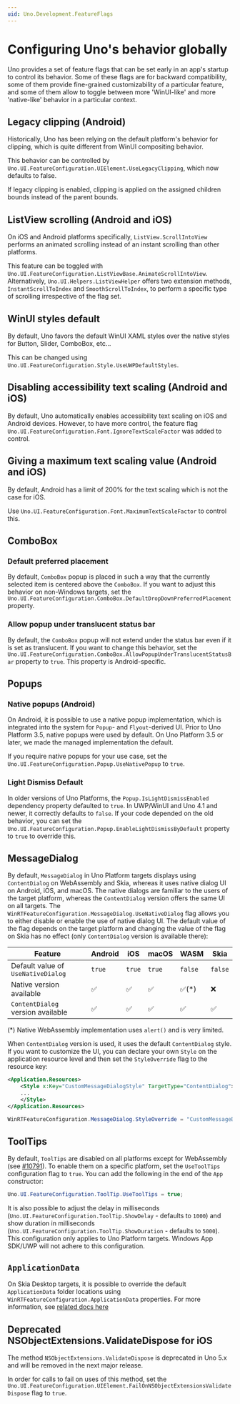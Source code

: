 ```yaml
---
uid: Uno.Development.FeatureFlags
---
```


# Configuring Uno's behavior globally

Uno provides a set of feature flags that can be set early in an app's startup to control its behavior. Some of these flags are for backward compatibility, some of them provide fine-grained customizability of a particular feature, and some of them allow to toggle between more 'WinUI-like' and more 'native-like' behavior in a particular context.

## Legacy clipping (Android)

Historically, Uno has been relying on the default platform's behavior for clipping, which is quite different from WinUI compositing behavior.

This behavior can be controlled by `Uno.UI.FeatureConfiguration.UIElement.UseLegacyClipping`, which now defaults to false.

If legacy clipping is enabled, clipping is applied on the assigned children bounds instead of the parent bounds.

## ListView scrolling (Android and iOS)

On iOS and Android platforms specifically, `ListView.ScrollIntoView` performs an animated scrolling instead of an instant scrolling than other platforms.

This feature can be toggled with `Uno.UI.FeatureConfiguration.ListViewBase.AnimateScrollIntoView`.
Alternatively, `Uno.UI.Helpers.ListViewHelper` offers two extension methods, `InstantScrollToIndex` and `SmoothScrollToIndex`, to perform a specific type of scrolling irrespective of the flag set.

## WinUI styles default

By default, Uno favors the default WinUI XAML styles over the native styles for Button, Slider, ComboBox, etc...

This can be changed using `Uno.UI.FeatureConfiguration.Style.UseUWPDefaultStyles`.

## Disabling accessibility text scaling (Android and iOS)

By default, Uno automatically enables accessibility text scaling on iOS and Android devices. However, to have more control, the feature flag `Uno.UI.FeatureConfiguration.Font.IgnoreTextScaleFactor` was added to control.

## Giving a maximum text scaling value (Android and iOS)

By default, Android has a limit of 200% for the text scaling which is not the case for iOS.

Use `Uno.UI.FeatureConfiguration.Font.MaximumTextScaleFactor` to control this.

## ComboBox

### Default preferred placement

By default, `ComboBox` popup is placed in such a way that the currently selected item is centered above the `ComboBox`. If you want to adjust this behavior on non-Windows targets, set the `Uno.UI.FeatureConfiguration.ComboBox.DefaultDropDownPreferredPlacement` property.

### Allow popup under translucent status bar

By default, the `ComboBox` popup will not extend under the status bar even if it is set as translucent. If you want to change this behavior, set the `Uno.UI.FeatureConfiguration.ComboBox.AllowPopupUnderTranslucentStatusBar` property to `true`. This property is Android-specific.

## Popups

### Native popups (Android)

On Android, it is possible to use a native popup implementation, which is integrated into the system for `Popup`- and `Flyout`-derived UI. Prior to Uno Platform 3.5, native popups were used by default. On Uno Platform 3.5 or later, we made the managed implementation the default.

If you require native popups for your use case, set the `Uno.UI.FeatureConfiguration.Popup.UseNativePopup` to `true`.

### Light Dismiss Default

In older versions of Uno Platforms, the `Popup.IsLightDismissEnabled` dependency property defaulted to `true`. In UWP/WinUI and Uno 4.1 and newer, it correctly defaults to `false`. If your code depended on the old behavior, you can set the `Uno.UI.FeatureConfiguration.Popup.EnableLightDismissByDefault` property to `true` to override this.

## MessageDialog

By default, `MessageDialog` in Uno Platform targets displays using `ContentDialog` on WebAssembly and Skia, whereas it uses native dialog UI on Android, iOS, and macOS. The native dialogs are familiar to the users of the target platform, whereas the `ContentDialog` version offers the same UI on all targets. The `WinRTFeatureConfiguration.MessageDialog.UseNativeDialog` flag allows you to either disable or enable the use of native dialog UI. The default value of the flag depends on the target platform and changing the value of the flag on Skia has no effect (only `ContentDialog` version is available there):

| Feature        | Android | iOS | macOS | WASM | Skia |
|----------------|---------|-----|-------|------| --- |
| Default value of `UseNativeDialog`     | `true` | `true` |  `true`   | `false` | `false` |
| Native version available     | ✅ | ✅ |  ✅   | ✅(*) | ❌ |
| `ContentDialog` version available     | ✅ | ✅ |  ✅   | ✅ | ✅ |

(*) Native WebAssembly implementation uses `alert()` and is very limited.

When `ContentDialog` version is used, it uses the default `ContentDialog` style. If you want to customize the UI, you can declare your own `Style` on the application resource level and then set the `StyleOverride` flag to the resource key:

```xml
<Application.Resources>
    <Style x:Key="CustomMessageDialogStyle" TargetType="ContentDialog">
    ...
    </Style>
</Application.Resources>
```

```c#
WinRTFeatureConfiguration.MessageDialog.StyleOverride = "CustomMessageDialogStyle";
```

## ToolTips

By default, `ToolTips` are disabled on all platforms except for WebAssembly (see [#10791](https://github.com/unoplatform/uno/issues/10791)). To enable them on a specific platform, set the `UseToolTips` configuration flag to `true`. You can add the following in the end of the `App` constructor:

```csharp
Uno.UI.FeatureConfiguration.ToolTip.UseToolTips = true;
```

It is also possible to adjust the delay in milliseconds (`Uno.UI.FeatureConfiguration.ToolTip.ShowDelay` - defaults to `1000`) and show duration in milliseconds (`Uno.UI.FeatureConfiguration.ToolTip.ShowDuration` - defaults to `5000`). This configuration only applies to Uno Platform targets. Windows App SDK/UWP will not adhere to this configuration.

## `ApplicationData`

On Skia Desktop targets, it is possible to override the default `ApplicationData` folder locations using `WinRTFeatureConfiguration.ApplicationData` properties. For more information, see [related docs here](/articles/features/applicationdata.md#data-location-on-skia-desktop)

## Deprecated NSObjectExtensions.ValidateDispose for iOS

The method `NSObjectExtensions.ValidateDispose` is deprecated in Uno 5.x and will be removed in the next major release.

In order for calls to fail on uses of this method, set the `Uno.UI.FeatureConfiguration.UIElement.FailOnNSObjectExtensionsValidateDispose` flag to `true`.

